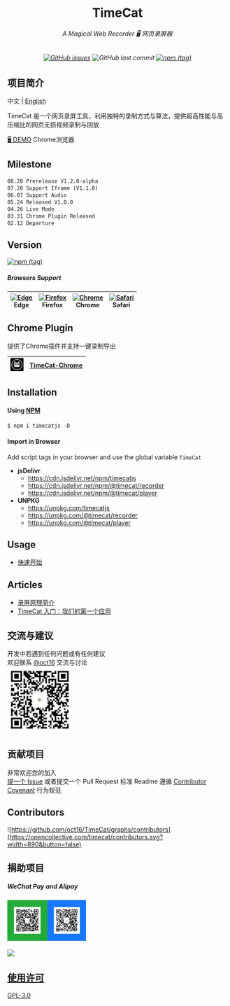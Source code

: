 <p align="center">
<h1 align="center">TimeCat</h1>
<h6 align="center">
A Magical Web Recorder 🖥 网页录屏器
</h6>
<h6 align="center">

[![GitHub issues](https://img.shields.io/github/issues-raw/oct16/TimeCat)](https://github.com/oct16/TimeCat/issues) ![GitHub last commit](https://img.shields.io/github/last-commit/oct16/timecat) [![npm (tag)](https://img.shields.io/npm/v/timecatjs/latest)](https://www.npmjs.com/package/timecatjs)
<h6>

## 项目简介

中文 | [English](./README.md)

TimeCat 是一个网页录屏工具，利用独特的录制方式与算法，提供超高性能与高压缩比的网页无损视频录制与回放

[🖥 DEMO](https://timecat.xxxxoo.com/) Chrome浏览器

## Milestone
    08.20 Prerelease V1.2.0-alpha
    07.20 Support Iframe (V1.1.0)
    06.07 Support Audio
    05.24 Released V1.0.0
    04.26 Live Mode    
    03.31 Chrome Plugin Released
    02.12 Departure

## Version 

[![npm (tag)](https://img.shields.io/npm/v/timecatjs/latest)](https://www.npmjs.com/package/timecatjs)

##### Browsers Support

| [<img src="https://raw.githubusercontent.com/alrra/browser-logos/master/src/edge/edge_48x48.png" alt="Edge" width="24px" height="24px" />](http://godban.github.io/browsers-support-badges/)<br/>Edge | [<img src="https://raw.githubusercontent.com/alrra/browser-logos/master/src/firefox/firefox_48x48.png" alt="Firefox" width="24px" height="24px" />](http://godban.github.io/browsers-support-badges/)<br/>Firefox | [<img src="https://raw.githubusercontent.com/alrra/browser-logos/master/src/chrome/chrome_48x48.png" alt="Chrome" width="24px" height="24px" />](http://godban.github.io/browsers-support-badges/)<br/>Chrome | [<img src="https://raw.githubusercontent.com/alrra/browser-logos/master/src/safari/safari_48x48.png" alt="Safari" width="24px" height="24px" />](http://godban.github.io/browsers-support-badges/)<br/>Safari |
| - | - | - | - |

## Chrome Plugin

提供了Chrome插件并支持一键录制导出

| <img src="articles/images/logo.png" width="30">| [TimeCat-Chrome](https://chrome.google.com/webstore/detail/timecat-chrome/jgnkkambbdmhfdbdbkljlenddlbplhal?hl=en&authuser=0) |
|--|--|

## Installation

#### Using [NPM](https://www.npmjs.com/package/timecatjs)
```shell
$ npm i timecatjs -D
```

#### Import in Browser

Add script tags in your browser and use the global variable ``TimeCat``

- **jsDelivr**
  - https://cdn.jsdelivr.net/npm/timecatjs
  - https://cdn.jsdelivr.net/npm/@timecat/recorder
  - https://cdn.jsdelivr.net/npm/@timecat/player
- **UNPKG**
  - https://unpkg.com/timecatjs
  - https://unpkg.com/@timecat/recorder
  - https://unpkg.com/@timecat/player

## Usage
 - [快速开始](articles/quick-start.md)

## Articles
 - [录屏原理简介](articles/technology.cn.md)
 - [TimeCat 入门：我们的第一个应用](articles/record-and-replay.md)

## 交流与建议

开发中若遇到任何问题或有任何建议   
欢迎联系 [@oct16](https://github.com/oct16) 交流与讨论   
<img src="articles/images/contactQR.jpg" width="150"/>

</a>

## 贡献项目
非常欢迎您的加入    
[提一个 Issue](https://github.com/oct16/TimeCat/issues/new) 或者提交一个 Pull Request
标准 Readme 遵循 [Contributor Covenant](https://www.contributor-covenant.org/version/2/0/code_of_conduct/)  行为规范

## Contributors

![https://github.com/oct16/TimeCat/graphs/contributors](https://opencollective.com/timecat/contributors.svg?width=890&button=false)

## 捐助项目

##### WeChat Pay and Alipay
<img src="articles/images/donate.png" width="180" />

<br>
<br>
<a href="https://opencollective.com/timecat">
<img width=150 src="https://opencollective.com/static/images/opencollectivelogo-footer-n.svg" />

## 使用许可
[GPL-3.0](LICENSE)
